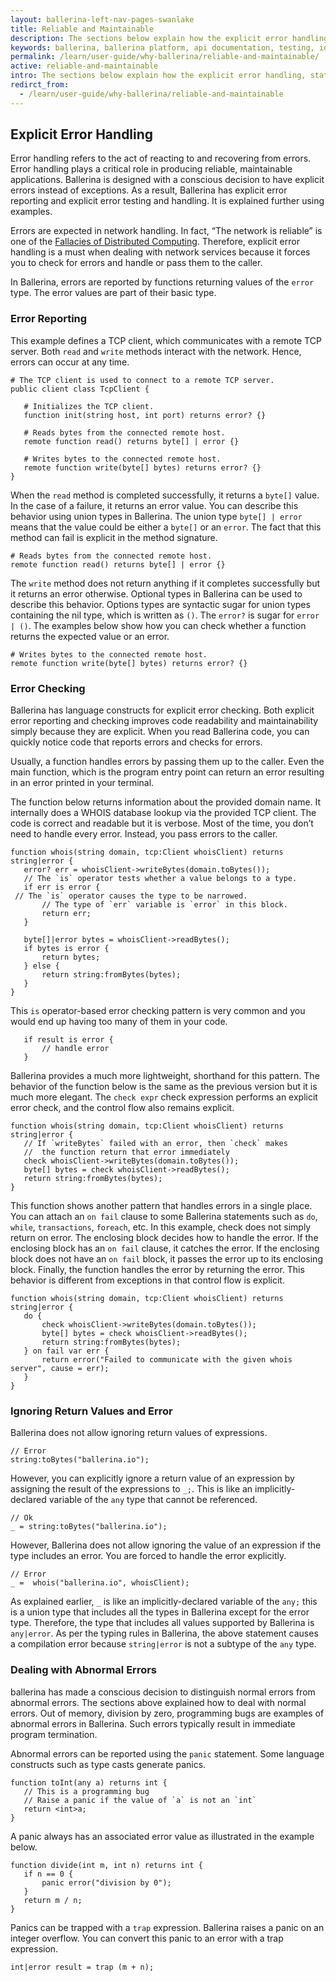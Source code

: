 ```yaml
---
layout: ballerina-left-nav-pages-swanlake
title: Reliable and Maintainable
description: The sections below explain how the explicit error handling, static types, and concurrency safety combined with a familiar, readable syntax make programs reliable and maintainable.
keywords: ballerina, ballerina platform, api documentation, testing, ide, ballerina central
permalink: /learn/user-guide/why-ballerina/reliable-and-maintainable/
active: reliable-and-maintainable
intro: The sections below explain how the explicit error handling, static types, and concurrency safety combined with a familiar, readable syntax make programs reliable and maintainable. 
redirct_from:
  - /learn/user-guide/why-ballerina/reliable-and-maintainable
---
```


## Explicit Error Handling  

Error handling refers to the act of reacting to and recovering from errors. Error handling plays a critical role in producing reliable, maintainable applications. Ballerina is designed with a conscious decision to have explicit errors instead of exceptions. As a result, Ballerina has explicit error reporting and explicit error testing and handling. It is explained further using examples.

Errors are expected in network handling. In fact, “The network is reliable” is one of the [Fallacies of Distributed Computing](https://en.wikipedia.org/wiki/Fallacies_of_distributed_computing). Therefore, explicit error handling is a must when dealing with network services because it forces you to check for errors and handle or pass them to the caller. 

In Ballerina, errors are reported by functions returning values of the `error` type. The error values are part of their basic type. 

### Error Reporting

This example defines a TCP client, which communicates with a remote TCP server. Both `read` and `write` methods interact with the network. Hence, errors can occur at any time. 

```ballerina
# The TCP client is used to connect to a remote TCP server. 
public client class TcpClient {
 
   # Initializes the TCP client.
   function init(string host, int port) returns error? {}
 
   # Reads bytes from the connected remote host.
   remote function read() returns byte[] | error {}
 
   # Writes bytes to the connected remote host.
   remote function write(byte[] bytes) returns error? {}
}
```

When the `read` method is completed successfully, it returns a `byte[]` value. In the case of a failure, it returns an error value. You can describe this behavior using union types in Ballerina. The union type `byte[] | error` means that the value could be either a `byte[]` or an `error`. The fact that this method can fail is explicit in the method signature.

```ballerina
# Reads bytes from the connected remote host.
remote function read() returns byte[] | error {}
```

The `write` method does not return anything if it completes successfully but it returns an error otherwise. Optional types in Ballerina can be used to describe this behavior. Options types are syntactic sugar for union types containing the nil type, which is written as `()`. The `error?` is sugar for `error | ()`. The examples below show how you can check whether a function returns the expected value or an error.

```ballerina
# Writes bytes to the connected remote host.
remote function write(byte[] bytes) returns error? {}
```

### Error Checking 

Ballerina has language constructs for explicit error checking. Both explicit error reporting and checking improves code readability and maintainability simply because they are explicit. When you read Ballerina code, you can quickly notice code that reports errors and checks for errors.  

Usually, a function handles errors by passing them up to the caller. Even the main function, which is the program entry point can return an error resulting in an error printed in your terminal. 

The function below returns information about the provided domain name. It internally does a WHOIS database lookup via the provided TCP client. The code is correct and readable but it is verbose. Most of the time, you don’t need to handle every error. Instead, you pass errors to the caller. 

```ballerina
function whois(string domain, tcp:Client whoisClient) returns string|error {
   error? err = whoisClient->writeBytes(domain.toBytes());
   // The `is` operator tests whether a value belongs to a type.
   if err is error {
 // The `is` operator causes the type to be narrowed.
       // The type of `err` variable is `error` in this block.
       return err;
   }
 
   byte[]|error bytes = whoisClient->readBytes();
   if bytes is error {
       return bytes;
   } else {
       return string:fromBytes(bytes);
   }
}
```

This `is` operator-based error checking pattern is very common and you would end up having too many of them in your code. 

```ballerina
   if result is error {
       // handle error
   }
```

Ballerina provides a much more lightweight, shorthand for this pattern. The behavior of the function below is the same as the previous version but it is much more elegant. The `check expr` check expression performs an explicit error check, and the control flow also remains explicit.

```ballerina
function whois(string domain, tcp:Client whoisClient) returns string|error {
   // If `writeBytes` failed with an error, then `check` makes
   //  the function return that error immediately
   check whoisClient->writeBytes(domain.toBytes());
   byte[] bytes = check whoisClient->readBytes();
   return string:fromBytes(bytes);
}
```

This function shows another pattern that handles errors in a single place. You can attach an `on fail` clause to some Ballerina statements such as `do`, `while`, `transactions`, `foreach`, etc.  In this example, check does not simply return on error. The enclosing block decides how to handle the error. If the enclosing block has an `on fail` clause, it catches the error. If the enclosing block does not have an `on fail` block, it passes the error up to its enclosing block. Finally, the function handles the error by returning the error. This behavior is different from exceptions in that control flow is explicit. 

```ballerina
function whois(string domain, tcp:Client whoisClient) returns string|error {
   do {
       check whoisClient->writeBytes(domain.toBytes());
       byte[] bytes = check whoisClient->readBytes();
       return string:fromBytes(bytes);
   } on fail var err {
       return error("Failed to communicate with the given whois server", cause = err);
   }
}
```

### Ignoring Return Values and Error

Ballerina does not allow ignoring return values of expressions. 

```ballerina
// Error
string:toBytes("ballerina.io");
```

However, you can explicitly ignore a return value of an expression by assigning the result of the expressions to `_;`. This is like an implicitly-declared variable of the `any` type that cannot be referenced.

```ballerina
// Ok
_ = string:toBytes("ballerina.io");
```

However, Ballerina does not allow ignoring the value of an expression if the type includes an error. You are forced to handle the error explicitly. 

```ballerina
// Error
_ =  whois("ballerina.io", whoisClient);
```

As explained earlier, `_` is like an implicitly-declared variable of the `any;` this is a union type that includes all the types in Ballerina except for the error type. Therefore, the type that includes all values supported by Ballerina is `any|error`. As per the typing rules in Ballerina, the above statement causes a compilation error because `string|error` is not a subtype of the `any` type.

### Dealing with Abnormal Errors

ballerina has made a conscious decision to distinguish normal errors from abnormal errors. The sections above explained how to deal with normal errors. Out of memory, division by zero, programming bugs are examples of abnormal errors in Ballerina. Such errors typically result in immediate program termination. 

Abnormal errors can be reported using the `panic` statement. Some language constructs such as type casts generate panics. 

```ballerina
function toInt(any a) returns int {
   // This is a programming bug
   // Raise a panic if the value of `a` is not an `int`
   return <int>a;
}
```

A panic always has an associated error value as illustrated in the example below.

```ballerina
function divide(int m, int n) returns int {
   if n == 0 {
       panic error("division by 0");
   }
   return m / n;
}
```

Panics can be trapped with a `trap` expression. Ballerina raises a panic on an integer overflow. You can convert this panic to an error with a trap expression. 

```ballerina
int|error result = trap (m + n);
```

<style>
.nav > li.cVersionItem {
    display: none !important;
}
.cBalleinaBreadcrumbs li:nth-child(3) , .cBalleinaBreadcrumbs li:nth-child(2) {
   display:none !important;
}
</style>
